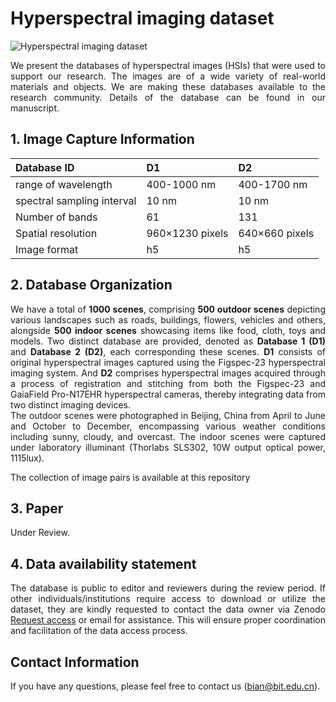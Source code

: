 # **Hyperspectral imaging dataset**


![Hyperspectral imaging dataset](fig/Dataset.png)

<p style="text-align: justify;">
    We present the databases of hyperspectral images (HSIs) that were used to support our research. The images are of a wide variety of real-world materials and objects. We are making these databases available to the research community. Details of the database can be found in our manuscript.
    <p>

## **1. Image Capture Information**

| Database  ID               | D1              | D2             |
| :------------------------- |:--------------- |:-------------- |
| range of wavelength        | 400-1000 nm     | 400-1700 nm    |
| spectral sampling interval | 10 nm           | 10 nm          |
| Number of bands            | 61              | 131            |
| Spatial resolution         | 960×1230 pixels | 640×660 pixels |
| Image format               | h5              | h5             |






## **2. Database Organization**

<p style="text-align: justify;">
    We have a total of <b>1000 scenes</b>, comprising <b>500 outdoor scenes</b> depicting various landscapes such as roads, buildings, flowers, vehicles and others, alongside <b>500 indoor scenes</b> showcasing items like food, cloth, toys and models. Two distinct database are provided, denoted as <b>Database 1 (D1)</b> and <b>Database 2 (D2)</b>, each corresponding these scenes. <b>D1</b> consists of original hyperspectral images captured using the Figspec-23 hyperspectral imaging system. And <b>D2</b> comprises hyperspectral images acquired through a process of registration and stitching from both the Figspec-23 and GaiaField Pro-N17EHR hyperspectral cameras, thereby integrating data from two distinct imaging devices.
    <br>The outdoor scenes were photographed in Beijing, China from April to June and October to December, encompassing various weather conditions including sunny, cloudy, and overcast. The indoor scenes were captured under laboratory illuminant (Thorlabs SLS302, 10W output optical power, 1115lux).
</p>

The collection of image pairs is available at this repository 

## 3. Paper
Under Review.


## 4. Data availability statement
<p style="text-align: justify;">
The database is public to editor and reviewers during the review period.  If other individuals/institutions require access to download or utilize the dataset, they are kindly requested to contact the data owner via Zenodo <a href="https://help.zenodo.org/docs/share/access-requests/request-access/">Request access</a> or email for assistance. This will ensure proper coordination and facilitation of the data access process. 
</p>

## Contact Information
If you have any questions, please feel free to contact us (bian@bit.edu.cn).


